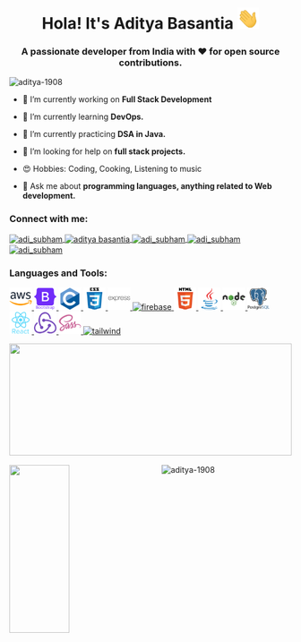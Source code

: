 <h1 align="center">Hola! It's Aditya Basantia <img src="https://raw.githubusercontent.com/ABSphreak/ABSphreak/master/gifs/Hi.gif" height="38px"></h1> 
<h3 align="center">A passionate developer from India with ❤️ for open source contributions.</h3>

<p align="left"> 
  <img src="https://komarev.com/ghpvc/?username=aditya-1908&label=Profile%20views&color=0e75b6&style=flat" alt="aditya-1908" /> 
</p>

- 🔭 I’m currently working on **Full Stack Development**

- 🌱 I’m currently learning **DevOps.**

- 🌱 I’m currently practicing **DSA in Java.**

- 🤝 I’m looking for help on **full stack projects.**

- 😍 Hobbies: Coding, Cooking, Listening to music

- 💬 Ask me about **programming languages, anything related to Web development.**

<h3 align="left">Connect with me:</h3>
<p align="left">
  
   <a href="mailto:adityabasantia729@gmail.com" target="blank">
    <img align="center" src="https://img.icons8.com/fluent/40/000000/gmail-new.png" alt="adi_subham" height="30" width="40" />
  </a>
  
  <a href="https://linkedin.com/in/aditya-basantia" target="blank">
    <img align="center" src="https://raw.githubusercontent.com/rahuldkjain/github-profile-readme-generator/master/src/images/icons/Social/linked-in-alt.svg" alt="aditya basantia" height="30" width="40" />
  </a>

   <a href="https://www.leetcode.com/adi_subham" target="blank">
    <img align="center" src="https://raw.githubusercontent.com/rahuldkjain/github-profile-readme-generator/master/src/images/icons/Social/leet-code.svg" alt="adi_subham" height="30" width="40" />
  </a>
  
  <a href="https://www.hackerrank.com/adi_subham" target="blank">
    <img align="center" src="https://raw.githubusercontent.com/rahuldkjain/github-profile-readme-generator/master/src/images/icons/Social/hackerrank.svg" alt="adi_subham" height="30" width="40" />
  </a>
 
  <a href="https://instagram.com/adi_subham" target="blank">
    <img align="center" src="https://raw.githubusercontent.com/rahuldkjain/github-profile-readme-generator/master/src/images/icons/Social/instagram.svg" alt="adi_subham" height="30" width="40" />
  </a>
  
</p>

<h3 align="left">Languages and Tools:</h3>
<p align="left"> 
  <a href="https://aws.amazon.com" target="_blank" rel="noreferrer">
    <img src="https://raw.githubusercontent.com/devicons/devicon/master/icons/amazonwebservices/amazonwebservices-original-wordmark.svg" alt="aws" width="40" height="40"/> 
  </a> 
  <a href="https://getbootstrap.com" target="_blank" rel="noreferrer">
    <img src="https://raw.githubusercontent.com/devicons/devicon/master/icons/bootstrap/bootstrap-plain-wordmark.svg" alt="bootstrap" width="40" height="40"/> 
  </a>
  <a href="https://www.cprogramming.com/" target="_blank" rel="noreferrer">
    <img src="https://raw.githubusercontent.com/devicons/devicon/master/icons/c/c-original.svg" alt="c" width="40" height="40"/> 
  </a>
  <a href="https://www.w3schools.com/css/" target="_blank" rel="noreferrer">
    <img src="https://raw.githubusercontent.com/devicons/devicon/master/icons/css3/css3-original-wordmark.svg" alt="css3" width="40" height="40"/> 
  </a>
  <a href="https://expressjs.com" target="_blank" rel="noreferrer">
    <img src="https://raw.githubusercontent.com/devicons/devicon/master/icons/express/express-original-wordmark.svg" alt="express" width="40" height="40"/> 
  </a>
  <a href="https://firebase.google.com/" target="_blank" rel="noreferrer">
    <img src="https://www.vectorlogo.zone/logos/firebase/firebase-icon.svg" alt="firebase" width="40" height="40"/> 
  </a>
  <a href="https://www.w3.org/html/" target="_blank" rel="noreferrer">
    <img src="https://raw.githubusercontent.com/devicons/devicon/master/icons/html5/html5-original-wordmark.svg" alt="html5" width="40" height="40"/> 
  </a>
  <a href="https://www.java.com" target="_blank" rel="noreferrer">
    <img src="https://raw.githubusercontent.com/devicons/devicon/master/icons/java/java-original.svg" alt="java" width="40" height="40"/> 
  </a>
  <a href="https://nodejs.org" target="_blank" rel="noreferrer">
    <img src="https://raw.githubusercontent.com/devicons/devicon/master/icons/nodejs/nodejs-original-wordmark.svg" alt="nodejs" width="40" height="40"/> 
  </a>
  <a href="https://www.postgresql.org" target="_blank" rel="noreferrer">
    <img src="https://raw.githubusercontent.com/devicons/devicon/master/icons/postgresql/postgresql-original-wordmark.svg" alt="postgresql" width="40" height="40"/> 
  </a>
  <a href="https://reactjs.org/" target="_blank" rel="noreferrer">
    <img src="https://raw.githubusercontent.com/devicons/devicon/master/icons/react/react-original-wordmark.svg" alt="react" width="40" height="40"/> 
  </a>
  <a href="https://redux.js.org" target="_blank" rel="noreferrer">
    <img src="https://raw.githubusercontent.com/devicons/devicon/master/icons/redux/redux-original.svg" alt="redux" width="40" height="40"/> 
  </a>
  <a href="https://sass-lang.com" target="_blank" rel="noreferrer">
    <img src="https://raw.githubusercontent.com/devicons/devicon/master/icons/sass/sass-original.svg" alt="sass" width="40" height="40"/> 
  </a>
  <a href="https://tailwindcss.com/" target="_blank" rel="noreferrer">
    <img src="https://www.vectorlogo.zone/logos/tailwindcss/tailwindcss-icon.svg" alt="tailwind" width="40" height="40"/> 
  </a>
</p>


<p align="center">
  <img height="200px" width="100%" src=https://github-readme-stats.vercel.app/api/top-langs/?username=aditya-1908&hide_title=true&hide_border=true&layout=compact&langs_count=10&theme=tokyonight>
</p>
<p><img align="right" width="46%" height="300px" src="https://github-readme-stats.vercel.app/api?username=aditya-1908&&show_icons=true&title_color=ffffff&icon_color=bb2acf&text_color=daf7dc&bg_color=191919" alt="aditya-1908" /></p>

<p><img align="left" width="46%" height="300px" src="https://github-readme-streak-stats.herokuapp.com/?user=aditya-1908&show_icons=true&theme=tokyonight"/></p>
